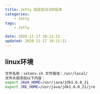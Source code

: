 ```yaml
---
title: Jetty 指定启动JDK版本
categories: 
	- Jetty
tags: 
	- Jetty

date: 2020-11-17 10:11:12
updated: 2020-11-17 10:11:12
---
```


## <span id="inline-blue">linux环境</span>

```bash
文件名称：setenv.sh 文件路径：/usr/local/
文件头部添加以下内容：
export JAVA_HOME=/usr/java/jdk1.6.0_21
export JRE_HOME=/usr/java/jdk1.6.0_21/jre
```



